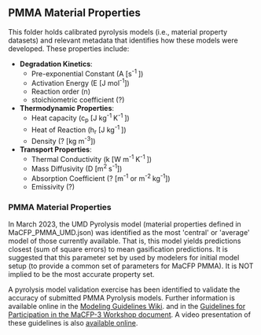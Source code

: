 ## PMMA Material Properties

This folder holds calibrated pyrolysis models (i.e., material property datasets) and relevant metadata that identifies how these models were developed. These properties include:
* **Degradation Kinetics**: 
  * Pre-exponential Constant (A [s<sup>-1 </sup>])
  * Activation Energy (E [J mol<sup>-1</sup>])
  * Reaction order (n)
  * stoichiometric coefficient (?)
* **Thermodynamic Properties**: 
  * Heat capacity (c<sub>p</sub> [J kg<sup>-1 </sup> K<sup>-1 </sup>])
  * Heat of Reaction (h<sub>r</sub> [J kg<sup>-1 </sup>])
  * Density (? [kg m<sup>-3</sup>])
* **Transport Properties**: 
  * Thermal Conductivity (k [W m<sup>-1 </sup>K<sup>-1 </sup>])
  * Mass Diffusivity (D [m<sup>2 </sup>s<sup>-1</sup>])
  * Absorption Coefficient (? [m<sup>-1</sup> or m<sup>-2 </sup>kg<sup>-1</sup>])
  * Emissivity (?)


### PMMA Material Properties

In March 2023, the UMD Pyrolysis model (material properties defined in MaCFP\_PMMA\_UMD.json) was identified as the most 'central' or 'average' model of those currently available. That is, this model yields predictions closest (sum of square errors) to mean gasification predictions. It is suggested that this parameter set by used by modelers for initial model setup (to provide a common set of parameters for MaCFP PMMA). It is NOT implied to be the most accurate property set.

A pyrolysis model validation exercise has been identified to validate the accuracy of submitted PMMA Pyrolysis models. Further information is available online in the [Modeling Guidelines Wiki](https://github.com/MaCFP/macfp-db/wiki/MaCFP-2023-Modeling-Guidelines#additional-guidelines-for-nist-gasification-apparatus). and in the [Guidelines for Participation in the MaCFP-3 Workshop document](https://github.com/MaCFP/macfp-db/files/11416103/Guidelines_for_Participation_MaCFP3.pdf). A video presentation of these guidelines is also [available online](https://www.youtube.com/watch?v=bAFx0mYoyxw).